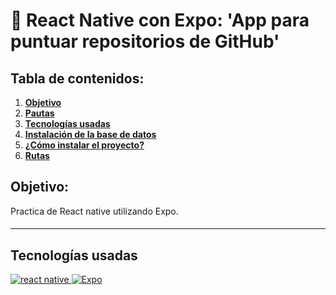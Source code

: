 # 📱 React Native con Expo: 'App para puntuar repositorios de GitHub'

## Tabla de contenidos:

1. **[Objetivo](#objetivo)**
1. **[Pautas](#pautas)**
1. **[Tecnologías usadas](#tecnologías-usadas)**
1. **[Instalación de la base de datos](#instalación-de-la-base-de-datos)**
1. **[¿Cómo instalar el proyecto?](#cómo-instalar-el-proyecto)**
1. **[Rutas](#rutas)**

## Objetivo:

Practica de React native utilizando Expo.


#### 
***
## Tecnologías usadas

<p align="left">
<!–– REACT NATIVE––>
 <a href="https://reactnative.dev/" target="_blank" data-bs-toggle="tooltip" title="React native"> <img src="https://img.shields.io/badge/React_Native-20232A?style=for-the-badge&logo=react&logoColor=61DAFB" alt="react native"/> </a>
<!–– EXPO––>
<a href="https://expo.dev/" target="_blank" data-bs-toggle="tooltip" title="Expo"> <img src="https://img.shields.io/badge/Expo-1B1F23?style=for-the-badge&logo=expo&logoColor=white" alt="Expo"/> </a>
  </p>


  
